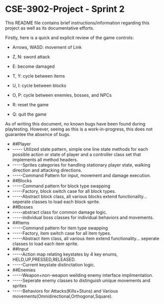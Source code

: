# CSE-3902-Project - Sprint 2

This README file contains brief instructions/information regarding this project as well as its documentative efforts.

Firstly, here is a quick and explicit review of the game controls:

- Arrows, WASD: movement of Link
- Z, N: sword attack
- E: become damaged

- T, Y: cycle between items
- U, I: cycle between blocks
- O, P: cycle between enemies, bosses, and NPCs

- R: reset the game
- Q: quit the game

As of writing this document, no known bugs have been found during playtesting. However, seeing as this is a work-in-progress, this does not guarantee the absence of bugs.


- ##Player
- ----- Utilized state pattern, simple one line state methods for each possible action or state of player and a controller class set that implements all method headers. 
- -----Sprites categories for handling stationary player state, walking direction and attacking directions. 
- -----Command Pattern for input, movement and damage execution.
- ##Blocks
- -----Command pattern for block type swapping
- -----Factory, block switch case for all block types.
- -----Abstract block class, all various blocks extend functionality... seperate classes to load each block sprite.
- ##Bosses
- -----abstract class for common damage logic.
- -----individual boss classes for individual behaviors and movements.
- ##Items
- -----Command pattern for item type swapping
- -----Factory, item switch case for all item types.
- -----Abstract item class, all various item extend functionality... seperate classes to load each item sprite.
- ##Input
- -----Action map relating keystates by 4 key enums, HELD,UP,PRESSED,RELEASED.
- -----Current keystate distinctation logic.
- ##Enemies
- -----Weapon+non-weapon weilding enemy interface implimentation.
- -----Seperate enemy classes to distinguish unique movements and sprites
- -----Behaviors for Attacks(Kills+Stuns) and Various movements(Omnidirectional,Orthogonal,Square).
